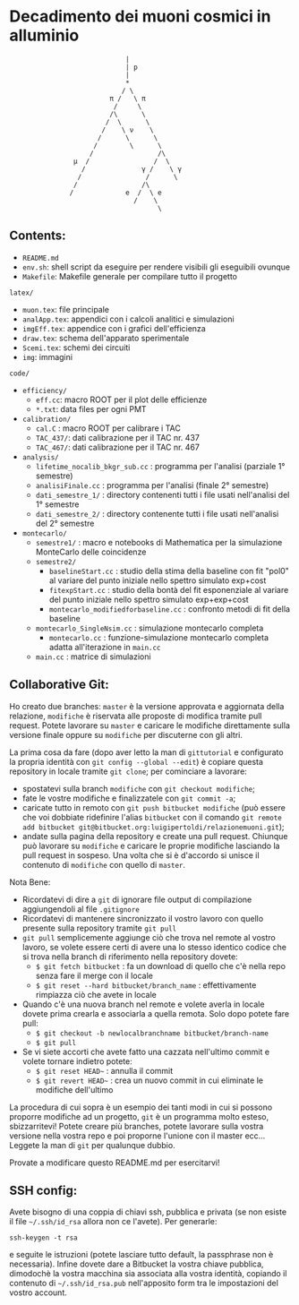 Decadimento dei muoni cosmici in alluminio
=========================================

```                             
                             |
                             | p
                             |
                             *
                            / \
                         π /   \ π
                          /     \
                         /\      \
                        /  \      \
                       /    \ ν    \
                      /      \      \
                     /        \      \
                    /                /\
                µ  /                /  \
                  /              γ /    \ γ
                 /                /      \
                /                /\
               /             e  /  \ e
                               /    \
                                     \
```
Contents:
--------

* `README.md`
* `env.sh`: shell script da eseguire per rendere visibili gli eseguibili ovunque
* `Makefile`: Makefile generale per compilare tutto il progetto

`latex/`

* `muon.tex`:    file principale
* `analApp.tex`: appendici con i calcoli analitici e simulazioni
* `imgEff.tex`:  appendice con i grafici dell'efficienza
* `draw.tex`:    schema dell'apparato sperimentale
* `Scemi.tex`:   schemi dei circuiti
* `img`:         immagini

`code/`

* `efficiency/`
    * `eff.cc`:    macro ROOT per il plot delle efficienze
    * `*.txt`:     data files per ogni PMT
* `calibration/`
    * `cal.C` :    macro ROOT per calibrare i TAC
    * `TAC_437/`:   dati calibrazione per il TAC nr. 437
    * `TAC_467/`:   dati calibrazione per il TAC nr. 467
* `analysis/`
    * `lifetime_nocalib_bkgr_sub.cc` : programma per l'analisi (parziale 1° semestre)
    * `analisiFinale.cc` : programma per l'analisi (finale 2° semestre)
    * `dati_semestre_1/` : directory contenenti tutti i file usati nell'analisi del 1° semestre
    * `dati_semestre_2/` : directory contenente tutti i file usati nell'analisi del 2° semestre
* `montecarlo/`
    * `semestre1/` : macro e notebooks di Mathematica per la simulazione MonteCarlo delle coincidenze
    * `semestre2/`
        * `baselineStart.cc` : studio della stima della baseline con fit "pol0" al variare del punto iniziale
                               nello spettro simulato exp+cost
        * `fitexpStart.cc` : studio della bontà del fit esponenziale al variare del punto iniziale nello spettro
                             simulato exp+exp+cost
        * `montecarlo_modifiedforbaseline.cc` : confronto metodi di fit della baseline
	* `montecarlo_SingleNsim.cc` : simulazione montecarlo completa
        * `montecarlo.cc` : funzione-simulazione montecarlo completa adatta all'iterazione in `main.cc`
	* `main.cc` : matrice di simulazioni

Collaborative Git:
-----------------

Ho creato due branches: `master` è la versione approvata e aggiornata della relazione, `modifiche` è riservata alle
proposte di modifica tramite pull request. Potete lavorare su `master` e caricare le modifiche direttamente sulla
versione finale oppure su `modifiche` per discuterne con gli altri.

La prima cosa da fare (dopo aver letto la man di `gittutorial` e configurato la propria identità con `git config --global --edit`) 
è copiare questa repository in locale tramite `git clone`; per cominciare a lavorare:

* spostatevi sulla branch `modifiche` con `git checkout modifiche`;
* fate le vostre modifiche e finalizzatele con `git commit -a`;
* caricate tutto in remoto con `git push bitbucket modifiche` (può essere che voi dobbiate ridefinire l'alias
  `bitbucket` con il comando `git remote add bitbucket git@bitbucket.org:luigipertoldi/relazionemuoni.git`);
* andate sulla pagina della repository e create una pull request. Chiunque può lavorare su `modifiche` e caricare le
  proprie modifiche lasciando la pull request in sospeso. Una volta che si è d'accordo si unisce il contenuto di
  `modifiche` con quello di `master`.

Nota Bene:

* Ricordatevi di dire a `git` di ignorare file output di compilazione aggiungendoli al file `.gitignore`
* Ricordatevi di mantenere sincronizzato il vostro lavoro con quello presente sulla repository tramite `git pull`
* `git pull` semplicemente aggiunge ciò che trova nel remote al vostro lavoro, se volete essere certi di avere una 
  lo stesso identico codice che si trova nella branch di riferimento nella repository dovete:
    * `$ git fetch bitbucket` : fa un download di quello che c'è nella repo senza fare il merge con il locale
    * `$ git reset --hard bitbucket/branch_name` : effettivamente rimpiazza ciò che avete in locale
* Quando c'è una nuova branch nel remote e volete averla in locale dovete prima crearla e associarla a quella remota.
  Solo dopo potete fare pull:
    * `$ git checkout -b newlocalbranchname bitbucket/branch-name`
    * `$ git pull`
* Se vi siete accorti che avete fatto una cazzata nell'ultimo commit e volete tornare indietro potete:
    * `$ git reset HEAD~` : annulla il commit
    * `$ git revert HEAD~` : crea un nuovo commit in cui eliminate le modifiche dell'ultimo

La procedura di cui sopra è un esempio dei tanti modi in cui si possono proporre modifiche ad un progetto, `git` è un
programma molto esteso, sbizzarritevi! Potete creare più branches, potete lavorare sulla vostra versione nella vostra
repo e poi proporne l'unione con il master ecc... Leggete la man di `git` per qualunque dubbio. 

Provate a modificare questo README.md per esercitarvi!

SSH config:
----------

Avete bisogno di una coppia di chiavi ssh, pubblica e privata (se non esiste il file `~/.ssh/id_rsa` allora non ce 
l'avete). Per generarle:

    ssh-keygen -t rsa

e seguite le istruzioni (potete lasciare tutto default, la passphrase non è necessaria). Infine dovete dare a Bitbucket
la vostra chiave pubblica, dimodochè la vostra macchina sia associata alla vostra identità, copiando il contenuto di
`~/.ssh/id_rsa.pub` nell'apposito form tra le impostazioni del vostro account.
